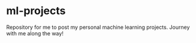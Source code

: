 # ml-projects

Repository for me to post my personal machine learning projects. Journey with me along the way!